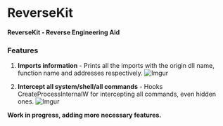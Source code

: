 # ReverseKit

<b>ReverseKit - Reverse Engineering Aid</b>

### Features

1. <b>Imports information</b> - Prints all the imports with the origin dll name, function name and addresses respectively.
![Imgur](https://i.imgur.com/ExrfWGQ.png)


2. <b>Intercept all system/shell/all commands</b> - Hooks CreateProcessInternalW for intercepting all commands, even hidden ones.
![Imgur](https://i.imgur.com/PWuwnI6.png)

<b>Work in progress, adding more necessary features.</b>
